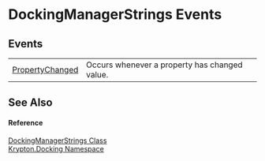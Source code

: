 # DockingManagerStrings Events




## Events
<table>
<tr>
<td><a href="948449fb-4380-87c7-9622-e1786d2f667e.md">PropertyChanged</a></td>
<td>Occurs whenever a property has changed value.</td></tr>
</table>

## See Also


#### Reference
<a href="81faa469-f0b7-34b2-3be7-350a70e9fc9b.md">DockingManagerStrings Class</a>  
<a href="98399376-cf41-9454-4b4d-4fab2ca20bc7.md">Krypton.Docking Namespace</a>  
